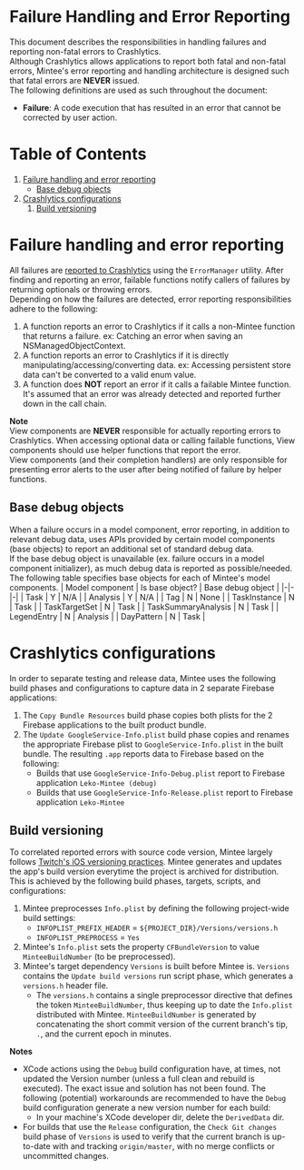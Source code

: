 # Failure Handling and Error Reporting
This document describes the responsibilities in handling failures and reporting non-fatal errors to Crashlytics.  
Although Crashlytics allows applications to report both fatal and non-fatal errors, Mintee's error reporting and handling architecture is designed such that fatal errors are __NEVER__ issued.  
The following definitions are used as such throughout the document:  
* __Failure__: A code execution that has resulted in an error that cannot be corrected by user action.

# Table of Contents
1. [Failure handling and error reporting](#failure-handling-and-error-reporting)
    * [Base debug objects](#base-debug-objects)
1. [Crashlytics configurations](#crashlytics-configurations)
    1. [Build versioning](#build-versioning)

# Failure handling and error reporting
All failures are [reported to Crashlytics](#error-reporting) using the `ErrorManager` utility. After finding and reporting an error, failable functions notify callers of failures by returning optionals or throwing errors.  
Depending on how the failures are detected, error reporting responsibilities adhere to the following:  
1. A function reports an error to Crashlytics if it calls a non-Mintee function that returns a failure. ex: Catching an error when saving an NSManagedObjectContext.
1. A function reports an error to Crashlytics if it is directly manipulating/accessing/converting data. ex: Accessing persistent store data can't be converted to a valid enum value.
1. A function does __NOT__ report an error if it calls a failable Mintee function. It's assumed that an error was already detected and reported further down in the call chain.
  
__Note__  
View components are __NEVER__ responsible for actually reporting errors to Crashlytics. When accessing optional data or calling failable functions, View components should use helper functions that report the error.  
View components (and their completion handlers) are only responsible for presenting error alerts to the user after being notified of failure by helper functions.  

## Base debug objects
When a failure occurs in a model component, error reporting, in addition to relevant debug data, uses APIs provided by certain model components (base objects) to report an additional set of standard debug data.  
If the base debug object is unavailable (ex. failure occurs in a model component initializer), as much debug data is reported as possible/needed.  
The following table specifies base objects for each of Mintee's model components.
| Model component | Is base object? | Base debug object |
|-|-|-|
| Task | Y | N/A |
| Analysis | Y | N/A |
| Tag | N | None |
| TaskInstance | N | Task |
| TaskTargetSet | N | Task |
| TaskSummaryAnalysis | N | Task |
| LegendEntry | N | Analysis |
| DayPattern | N | Task |

# Crashlytics configurations
In order to separate testing and release data, Mintee uses the following build phases and configurations to capture data in 2 separate Firebase applications:  
1. The `Copy Bundle Resources` build phase copies both plists for the 2 Firebase applications to the built product bundle.
1. The `Update GoogleService-Info.plist` build phase copies and renames the appropriate Firebase plist to `GoogleService-Info.plist` in the built bundle. The resulting `.app` reports data to Firebase based on the following:  
    * Builds that use `GoogleService-Info-Debug.plist` report to Firebase application `Leko-Mintee (debug)`
    * Builds that use `GoogleService-Info-Release.plist` report to Firebase application `Leko-Mintee`

## Build versioning
To correlated reported errors with source code version, Mintee largely follows [Twitch's iOS versioning practices](https://blog.twitch.tv/en/2016/09/20/ios-versioning-89e02f0a5146/).
Mintee generates and updates the app's build version everytime the project is archived for distribution. This is achieved by the following build phases, targets, scripts, and configurations:  
1. Mintee preprocesses `Info.plist` by defining the following project-wide build settings:
    * `INFOPLIST_PREFIX_HEADER` = `${PROJECT_DIR}/Versions/versions.h`
    * `INFOPLIST_PREPROCESS` = `Yes`
1. Mintee's `Info.plist` sets the property `CFBundleVersion` to value `MinteeBuildNumber` (to be preprocessed).
1. Mintee's target dependency `Versions` is built before Mintee is. `Versions` contains the `Update build versions` run script phase, which generates a `versions.h` header file.
    * The `versions.h` contains a single preprocessor directive that defines the token `MinteeBuildNumber`, thus keeping up to date the `Info.plist` distributed with Mintee. `MinteeBuildNumber` is generated by concatenating the short commit version of the current branch's tip, `.`, and the current epoch in minutes.

__Notes__
* XCode actions using the `Debug` build configuration have, at times, not updated the Version number (unless a full clean and rebuild is executed). The exact issue and solution has not been found. The following (potential) workarounds are recommended to have the `Debug` build configuration generate a new version number for each build:  
    * In your machine's XCode developer dir, delete the `DerivedData` dir.
* For builds that use the `Release` configuration, the `Check Git changes` build phase of `Versions` is used to verify that the current branch is up-to-date with and tracking `origin/master`, with no merge conflicts or uncommitted changes.